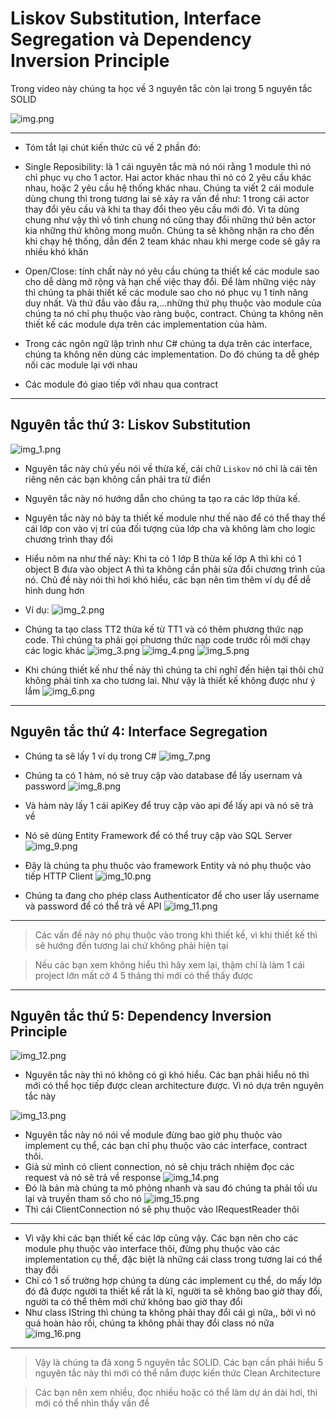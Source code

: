 # Liskov Substitution, Interface Segregation và Dependency Inversion Principle

Trong video này chúng ta học về 3 nguyên tắc còn lại trong 5 nguyên tắc SOLID

![img.png](img.png)

---

- Tóm tắt lại chút kiến thức cũ về 2 phần đó:

- Single Reposibility: là 1 cái nguyên tắc mà nó nói rằng 1 module thì nó chỉ phục vụ cho 1 actor. Hai actor khác nhau
  thì nó có 2 yêu cầu khác nhau, hoặc 2 yêu cầu hệ thống khác nhau. Chúng ta viết 2 cái module dùng chung thì trong
  tương lai sẽ xảy ra vấn đề như: 1 trong cái actor thay đổi yêu cầu và khi ta thay đổi theo yêu cầu mới đó. Vì ta dùng
  chung như vậy thì vô tình chung nó cũng thay đổi những thứ bên actor kia những thứ không mong muốn. Chúng ta sẽ không
  nhận ra cho đến khi chạy hệ thống, dẫn đến 2 team khác nhau khi merge code sẽ gây ra nhiều khó khăn
- Open/Close: tính chất này nó yêu cầu chúng ta thiết kế các module sao cho dễ dàng mở rộng và hạn chế việc thay đổi. Để
  làm những việc này thì chúng ta phải thiết kế các module sao cho nó phục vụ 1 tính năng duy nhất. Và thứ đầu vào đầu
  ra,...những thứ phụ thuộc vào module của chúng ta nó chỉ phụ thuộc vào ràng buộc, contract. Chúng ta không nên thiết
  kế các module dựa trên các implementation của hàm.
- Trong các ngôn ngữ lập trình như C# chúng ta dựa trên các interface, chúng ta không nên dùng các implementation. Do đó
  chúng ta dễ ghép nối các module lại với nhau
- Các module đó giao tiếp với nhau qua contract

---

## Nguyên tắc thứ 3: Liskov Substitution

![img_1.png](img_1.png)

- Nguyên tắc này chủ yếu nói về thừa kế, cái chữ `Liskov` nó chỉ là cái tên riêng nên các bạn không cần phải tra từ điển
- Nguyên tắc này nó hướng dẫn cho chúng ta tạo ra các lớp thừa kế.
- Nguyên tắc này nó bày ta thiết kế module như thế nào để có thể thay thế cái lớp con vào vị trí của đối tượng của lớp
  cha và không làm cho logic chương trình thay đổi
- Hiểu nôm na như thế này: Khi ta có 1 lớp B thừa kế lớp A thì khi có 1 object B đưa vào object A thì ta không cần phải
  sửa đổi chương trình của nó. Chủ đề này nói thì hơi khó hiểu, các bạn nên tìm thêm ví dụ để dễ hình dung hơn
- Ví dụ:
  ![img_2.png](img_2.png)

- Chúng ta tạo class TT2 thừa kế từ TT1 và có thêm phương thức nạp code. Thì chúng ta phải gọi phương thức nạp code
  trước rồi mới chạy các logic khác
  ![img_3.png](img_3.png)
  ![img_4.png](img_4.png)
  ![img_5.png](img_5.png)
- Khi chúng thiết kế như thế này thì chúng ta chỉ nghĩ đến hiện tại thôi chứ không phải tính xa cho tương lai. Như vậy
  là thiết kế không được như ý lắm
  ![img_6.png](img_6.png)

---

## Nguyên tắc thứ 4: Interface Segregation

- Chúng ta sẽ lấy 1 ví dụ trong C#
  ![img_7.png](img_7.png)
- Chúng ta có 1 hàm, nó sẽ truy cập vào database để lấy usernam và password
  ![img_8.png](img_8.png)
- Và hàm này lấy 1 cái apiKey để truy cập vào api để lấy api và nó sẽ trả về
- Nó sẽ dùng Entity Framework để có thể truy cập vào SQL Server
  ![img_9.png](img_9.png)
- Đây là chúng ta phụ thuộc vào framework Entity và nó phụ thuộc vào tiếp HTTP Client
  ![img_10.png](img_10.png)

- Chúng ta đang cho phép class Authenticator để cho user lấy username và password để có thể trả về API
  ![img_11.png](img_11.png)

---

> Các vấn đề này nó phụ thuộc vào trong khi thiết kế, vì khi thiết kế thì sẽ hướng đến tương lai chứ không phải hiện tại

> Nếu các bạn xem không hiểu thì hãy xem lại, thậm chí là làm 1 cái project lớn mất cở 4 5 tháng thì mới có thể thấy
> được
---

## Nguyên tắc thứ 5: Dependency Inversion Principle

![img_12.png](img_12.png)

- Nguyên tắc này thì nó không có gì khó hiểu. Các bạn phải hiểu nó thì mới có thể học tiếp được clean architecture được.
  Vì nó dựa trên nguyên tắc này

![img_13.png](img_13.png)

- Nguyên tắc này nó nói về module đừng bao giờ phụ thuộc vào implement cụ thể, các bạn chỉ phụ thuộc vào các interface,
  contract thôi.
- Giả sử mình có client connection, nó sẽ chịu trách nhiệm đọc các request và nó sẽ trả về response
  ![img_14.png](img_14.png)
- Đó là bản mà chúng ta mô phỏng nhanh và sau đó chúng ta phải tối ưu lại và truyền tham số cho nó
  ![img_15.png](img_15.png)
- Thì cái ClientConnection nó sẽ phụ thuộc vào IRequestReader thôi

---

- Vì vậy khi các bạn thiết kế các lớp cũng vậy. Các bạn nên cho các module phụ thuộc vào interface thôi, đừng phụ thuộc
  vào các implementation cụ thể, đặc biệt là những cái class trong tương lai có thể thay đổi
- Chỉ có 1 số trường hợp chúng ta dùng các implement cụ thể, do mấy lớp đó đã được người ta thiết kế rất là kĩ, người ta
  sẽ không bao giờ thay đổi, người ta có thể thêm mới chứ không bao giờ thay đổi
- Như class IString thì chúng ta không phải thay đổi cái gì nữa,, bởi vì nó quá hoàn hảo rồi, chúng ta không phải thay
  đổi class nó nữa
  ![img_16.png](img_16.png)

---

> Vậy là chúng ta đã xong 5 nguyên tắc SOLID. Các bạn cần phải hiểu 5 nguyên tắc này thì mới có thể nắm được kiến thức
> Clean Architecture

> Các bạn nên xem nhiều, đọc nhiều hoặc có thể làm dự án dài hơi, thì mới có thể nhìn thấy vấn đề